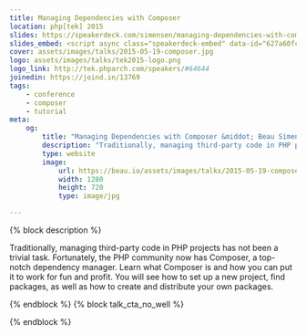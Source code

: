 ```yaml
---
title: Managing Dependencies with Composer
location: php[tek] 2015
slides: https://speakerdeck.com/simensen/managing-dependencies-with-composer-php-tek-2015
slides_embed: <script async class="speakerdeck-embed" data-id="627a60fc8b514639a1b717860431d15f" data-ratio="1.77777777777778" src="//speakerdeck.com/assets/embed.js"></script>
cover: assets/images/talks/2015-05-19-composer.jpg
logo: assets/images/talks/tek2015-logo.png
logo_link: http://tek.phparch.com/speakers/#64644
joinedin: https://joind.in/13769
tags:
    - conference
    - composer
    - tutorial
meta:
    og:
        title: "Managing Dependencies with Composer &middot; Beau Simensen &middot; Dragonfly Development &middot; dflydev"
        description: "Traditionally, managing third-party code in PHP projects has not been a trivial task. Fortunately, the PHP community now has Composer, a top-notch dependency manager. Learn what Composer is and how you can put it to work for fun and profit. You will see how to set up a new project, find packages, as well as how to create and distribute your own packages."
        type: website
        image:
            url: https://beau.io/assets/images/talks/2015-05-19-composer.jpg
            width: 1280
            height: 720
            type: image/jpg

---
```

{% block description %}

Traditionally, managing third-party code in PHP projects has not been a trivial task. Fortunately, the PHP community now has Composer, a top-notch dependency manager. Learn what Composer is and how you can put it to work for fun and profit. You will see how to set up a new project, find packages, as well as how to create and distribute your own packages.

{% endblock %}
{% block talk_cta_no_well %}
<script src="https://app.convertkit.com/landing_pages/766.js?orient=horz&ref=beau.io-phptek-composer"></script>
{% endblock  %}
